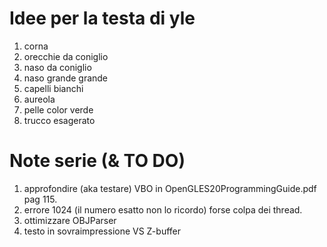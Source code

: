 # Idee per la testa di yle #
1.  corna
2. orecchie da coniglio
3. naso da coniglio
4. naso grande grande
5. capelli bianchi
6. aureola
7. pelle color verde
8. trucco esagerato

# Note serie (& TO DO) #
1. approfondire (aka testare) VBO in OpenGLES20ProgrammingGuide.pdf pag 115.
2. errore 1024 (il numero esatto non lo ricordo) forse colpa dei thread.
3. ottimizzare OBJParser
4. testo in sovraimpressione VS Z-buffer
